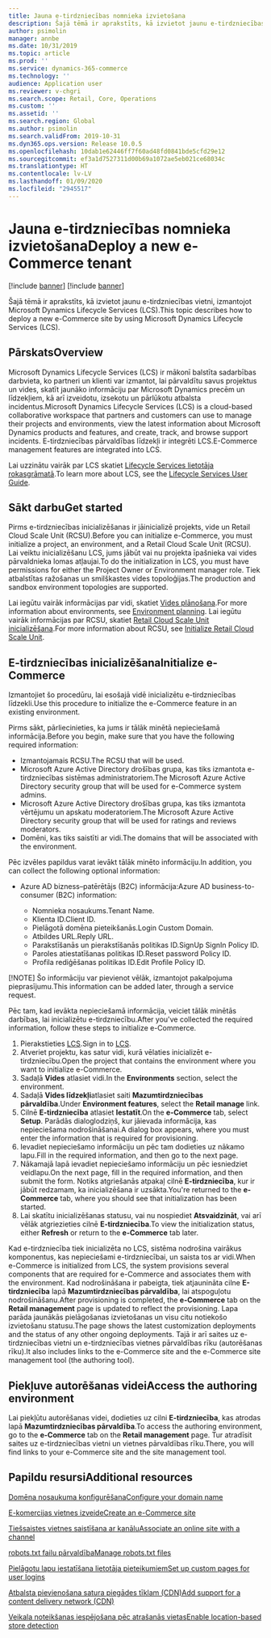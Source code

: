 ```yaml
---
title: Jauna e-tirdzniecības nomnieka izvietošana
description: Šajā tēmā ir aprakstīts, kā izvietot jaunu e-tirdzniecības nomnieku, izmantojot Microsoft Dynamics Lifecycle Services (LCS).
author: psimolin
manager: annbe
ms.date: 10/31/2019
ms.topic: article
ms.prod: ''
ms.service: dynamics-365-commerce
ms.technology: ''
audience: Application user
ms.reviewer: v-chgri
ms.search.scope: Retail, Core, Operations
ms.custom: ''
ms.assetid: ''
ms.search.region: Global
ms.author: psimolin
ms.search.validFrom: 2019-10-31
ms.dyn365.ops.version: Release 10.0.5
ms.openlocfilehash: 10dab1e62446ff7f60ad48fd0841bde5cfd29e12
ms.sourcegitcommit: ef3a1d7527311d00b69a1072ae5eb021ce68034c
ms.translationtype: HT
ms.contentlocale: lv-LV
ms.lasthandoff: 01/09/2020
ms.locfileid: "2945517"
---
```

# <a name="deploy-a-new-e-commerce-tenant"></a><span data-ttu-id="e0995-103">Jauna e-tirdzniecības nomnieka izvietošana</span><span class="sxs-lookup"><span data-stu-id="e0995-103">Deploy a new e-Commerce tenant</span></span>

[!include [banner](includes/preview-banner.md)]
[!include [banner](includes/banner.md)]

<span data-ttu-id="e0995-104">Šajā tēmā ir aprakstīts, kā izvietot jaunu e-tirdzniecības vietni, izmantojot Microsoft Dynamics Lifecycle Services (LCS).</span><span class="sxs-lookup"><span data-stu-id="e0995-104">This topic describes how to deploy a new e-Commerce site by using Microsoft Dynamics Lifecycle Services (LCS).</span></span>

## <a name="overview"></a><span data-ttu-id="e0995-105">Pārskats</span><span class="sxs-lookup"><span data-stu-id="e0995-105">Overview</span></span>
    
<span data-ttu-id="e0995-106">Microsoft Dynamics Lifecycle Services (LCS) ir mākonī balstīta sadarbības darbvieta, ko partneri un klienti var izmantot, lai pārvaldītu savus projektus un vides, skatīt jaunāko informāciju par Microsoft Dynamics precēm un līdzekļiem, kā arī izveidotu, izsekotu un pārlūkotu atbalsta incidentus.</span><span class="sxs-lookup"><span data-stu-id="e0995-106">Microsoft Dynamics Lifecycle Services (LCS) is a cloud-based collaborative workspace that partners and customers can use to manage their projects and environments, view the latest information about Microsoft Dynamics products and features, and create, track, and browse support incidents.</span></span> <span data-ttu-id="e0995-107">E-tirdzniecības pārvaldības līdzekļi ir integrēti LCS.</span><span class="sxs-lookup"><span data-stu-id="e0995-107">E-Commerce management features are integrated into LCS.</span></span>

<span data-ttu-id="e0995-108">Lai uzzinātu vairāk par LCS skatiet [Lifecycle Services lietotāja rokasgrāmatā](https://docs.microsoft.com/dynamics365/unified-operations/dev-itpro/lifecycle-services/lcs-user-guide).</span><span class="sxs-lookup"><span data-stu-id="e0995-108">To learn more about LCS, see the [Lifecycle Services User Guide](https://docs.microsoft.com/dynamics365/unified-operations/dev-itpro/lifecycle-services/lcs-user-guide).</span></span>
    
## <a name="get-started"></a><span data-ttu-id="e0995-109">Sākt darbu</span><span class="sxs-lookup"><span data-stu-id="e0995-109">Get started</span></span>

<span data-ttu-id="e0995-110">Pirms e-tirdzniecības inicializēšanas ir jāinicializē projekts, vide un Retail Cloud Scale Unit (RCSU).</span><span class="sxs-lookup"><span data-stu-id="e0995-110">Before you can initialize e-Commerce, you must initialize a project, an environment, and a Retail Cloud Scale Unit (RCSU).</span></span> <span data-ttu-id="e0995-111">Lai veiktu inicializēšanu LCS, jums jābūt vai nu projekta īpašnieka vai vides pārvaldnieka lomas atļaujai.</span><span class="sxs-lookup"><span data-stu-id="e0995-111">To do the initialization in LCS, you must have permissions for either the Project Owner or Environment manager role.</span></span> <span data-ttu-id="e0995-112">Tiek atbalstītas ražošanas un smilškastes vides topoloģijas.</span><span class="sxs-lookup"><span data-stu-id="e0995-112">The production and sandbox environment topologies are supported.</span></span>

<span data-ttu-id="e0995-113">Lai iegūtu vairāk informācijas par vidi, skatiet [Vides plānošana](https://docs.microsoft.com/dynamics365/unified-operations/fin-and-ops/imp-lifecycle/environment-planning).</span><span class="sxs-lookup"><span data-stu-id="e0995-113">For more information about environments, see [Environment planning](https://docs.microsoft.com/dynamics365/unified-operations/fin-and-ops/imp-lifecycle/environment-planning).</span></span> <span data-ttu-id="e0995-114">Lai iegūtu vairāk informācijas par RCSU, skatiet [Retail Cloud Scale Unit inicializēšana](https://docs.microsoft.com/dynamics365/unified-operations/dev-itpro/deployment/initialize-retail-channels).</span><span class="sxs-lookup"><span data-stu-id="e0995-114">For more information about RCSU, see [Initialize Retail Cloud Scale Unit](https://docs.microsoft.com/dynamics365/unified-operations/dev-itpro/deployment/initialize-retail-channels).</span></span>

## <a name="initialize-e-commerce"></a><span data-ttu-id="e0995-115">E-tirdzniecības inicializēšana</span><span class="sxs-lookup"><span data-stu-id="e0995-115">Initialize e-Commerce</span></span>

<span data-ttu-id="e0995-116">Izmantojiet šo procedūru, lai esošajā vidē inicializētu e-tirdzniecības līdzekli.</span><span class="sxs-lookup"><span data-stu-id="e0995-116">Use this procedure to initialize the e-Commerce feature in an existing environment.</span></span>

<span data-ttu-id="e0995-117">Pirms sākt, pārliecinieties, ka jums ir tālāk minētā nepieciešamā informācija.</span><span class="sxs-lookup"><span data-stu-id="e0995-117">Before you begin, make sure that you have the following required information:</span></span>

- <span data-ttu-id="e0995-118">Izmantojamais RCSU.</span><span class="sxs-lookup"><span data-stu-id="e0995-118">The RCSU that will be used.</span></span>
- <span data-ttu-id="e0995-119">Microsoft Azure Active Directory drošības grupa, kas tiks izmantota e-tirdzniecības sistēmas administratoriem.</span><span class="sxs-lookup"><span data-stu-id="e0995-119">The Microsoft Azure Active Directory security group that will be used for e-Commerce system admins.</span></span>
- <span data-ttu-id="e0995-120">Microsoft Azure Active Directory drošības grupa, kas tiks izmantota vērtējumu un apskatu moderatoriem.</span><span class="sxs-lookup"><span data-stu-id="e0995-120">The Microsoft Azure Active Directory security group that will be used for ratings and reviews moderators.</span></span>
- <span data-ttu-id="e0995-121">Domēni, kas tiks saistīti ar vidi.</span><span class="sxs-lookup"><span data-stu-id="e0995-121">The domains that will be associated with the environment.</span></span>

<span data-ttu-id="e0995-122">Pēc izvēles papildus varat ievākt tālāk minēto informāciju.</span><span class="sxs-lookup"><span data-stu-id="e0995-122">In addition, you can collect the following optional information:</span></span>

- <span data-ttu-id="e0995-123">Azure AD bizness–patērētājs (B2C) informācija:</span><span class="sxs-lookup"><span data-stu-id="e0995-123">Azure AD business-to-consumer (B2C) information:</span></span>

    - <span data-ttu-id="e0995-124">Nomnieka nosaukums.</span><span class="sxs-lookup"><span data-stu-id="e0995-124">Tenant Name.</span></span>
    - <span data-ttu-id="e0995-125">Klienta ID.</span><span class="sxs-lookup"><span data-stu-id="e0995-125">Client ID.</span></span>
    - <span data-ttu-id="e0995-126">Pielāgotā domēna pieteikšanās.</span><span class="sxs-lookup"><span data-stu-id="e0995-126">Login Custom Domain.</span></span>
    - <span data-ttu-id="e0995-127">Atbildes URL.</span><span class="sxs-lookup"><span data-stu-id="e0995-127">Reply URL.</span></span>
    - <span data-ttu-id="e0995-128">Parakstīšanās un pierakstīšanās politikas ID.</span><span class="sxs-lookup"><span data-stu-id="e0995-128">SignUp SignIn Policy ID.</span></span>
    - <span data-ttu-id="e0995-129">Paroles atiestatīšanas politikas ID.</span><span class="sxs-lookup"><span data-stu-id="e0995-129">Reset password Policy ID.</span></span>
    - <span data-ttu-id="e0995-130">Profila rediģēšanas politikas ID.</span><span class="sxs-lookup"><span data-stu-id="e0995-130">Edit Profile Policy ID.</span></span>

[!NOTE]
<span data-ttu-id="e0995-131">Šo informāciju var pievienot vēlāk, izmantojot pakalpojuma pieprasījumu.</span><span class="sxs-lookup"><span data-stu-id="e0995-131">This information can be added later, through a service request.</span></span>

<span data-ttu-id="e0995-132">Pēc tam, kad ievākta nepieciešamā informācija, veiciet tālāk minētās darbības, lai inicializētu e-tirdzniecību.</span><span class="sxs-lookup"><span data-stu-id="e0995-132">After you've collected the required information, follow these steps to initialize e-Commerce.</span></span>

1. <span data-ttu-id="e0995-133">Pierakstieties [LCS](https://lcs.dynamics.com).</span><span class="sxs-lookup"><span data-stu-id="e0995-133">Sign in to [LCS](https://lcs.dynamics.com).</span></span>
1. <span data-ttu-id="e0995-134">Atveriet projektu, kas satur vidi, kurā vēlaties inicializēt e-tirdzniecību.</span><span class="sxs-lookup"><span data-stu-id="e0995-134">Open the project that contains the environment where you want to initialize e-Commerce.</span></span>
1. <span data-ttu-id="e0995-135">Sadaļā **Vides** atlasiet vidi.</span><span class="sxs-lookup"><span data-stu-id="e0995-135">In the **Environments** section, select the environment.</span></span>
1. <span data-ttu-id="e0995-136">Sadaļā **Vides līdzekļi**atlasiet saiti **Mazumtirdzniecības pārvaldība**.</span><span class="sxs-lookup"><span data-stu-id="e0995-136">Under **Environment features**, select the **Retail manage** link.</span></span>
1. <span data-ttu-id="e0995-137">Cilnē **E-tirdzniecība** atlasiet **Iestatīt**.</span><span class="sxs-lookup"><span data-stu-id="e0995-137">On the **e-Commerce** tab, select **Setup**.</span></span> <span data-ttu-id="e0995-138">Parādās dialoglodziņš, kur jāievada informācija, kas nepieciešama nodrošināšanai.</span><span class="sxs-lookup"><span data-stu-id="e0995-138">A dialog box appears, where you must enter the information that is required for provisioning.</span></span>
1. <span data-ttu-id="e0995-139">Ievadiet nepieciešamo informāciju un pēc tam dodieties uz nākamo lapu.</span><span class="sxs-lookup"><span data-stu-id="e0995-139">Fill in the required information, and then go to the next page.</span></span>
1. <span data-ttu-id="e0995-140">Nākamajā lapā ievadiet nepieciešamo informāciju un pēc iesniedziet veidlapu.</span><span class="sxs-lookup"><span data-stu-id="e0995-140">On the next page, fill in the required information, and then submit the form.</span></span> <span data-ttu-id="e0995-141">Notiks atgriešanās atpakaļ cilnē **E-tirdzniecība**, kur ir jābūt redzamam, ka inicializēšana ir uzsākta.</span><span class="sxs-lookup"><span data-stu-id="e0995-141">You're returned to the **e-Commerce** tab, where you should see that initialization has been started.</span></span>
1. <span data-ttu-id="e0995-142">Lai skatītu inicializēšanas statusu, vai nu nospiediet **Atsvaidzināt**, vai arī vēlāk atgriezieties cilnē **E-tirdzniecība**.</span><span class="sxs-lookup"><span data-stu-id="e0995-142">To view the initialization status, either **Refresh** or return to the **e-Commerce** tab later.</span></span>
    
<span data-ttu-id="e0995-143">Kad e-tirdzniecība tiek inicializēta no LCS, sistēma nodrošina vairākus komponentus, kas nepieciešami e-tirdzniecībai, un saista tos ar vidi.</span><span class="sxs-lookup"><span data-stu-id="e0995-143">When e-Commerce is initialized from LCS, the system provisions several components that are required for e-Commerce and associates them with the environment.</span></span> <span data-ttu-id="e0995-144">Kad nodrošināšana ir pabeigta, tiek atjaunināta cilne **E-tirdzniecība** lapā **Mazumtirdzniecības pārvaldība**, lai atspoguļotu nodrošināšanu.</span><span class="sxs-lookup"><span data-stu-id="e0995-144">After provisioning is completed, the **e-Commerce** tab on the **Retail management** page is updated to reflect the provisioning.</span></span> <span data-ttu-id="e0995-145">Lapa parāda jaunākās pielāgošanas izvietošanas un visu citu notiekošo izvietošanu statusu.</span><span class="sxs-lookup"><span data-stu-id="e0995-145">The page shows the latest customization deployments and the status of any other ongoing deployments.</span></span> <span data-ttu-id="e0995-146">Tajā ir arī saites uz e-tirdzniecības vietni un e-tirdzniecības vietnes pārvaldības rīku (autorēšanas rīku).</span><span class="sxs-lookup"><span data-stu-id="e0995-146">It also includes links to the e-Commerce site and the e-Commerce site management tool (the authoring tool).</span></span>

## <a name="access-the-authoring-environment"></a><span data-ttu-id="e0995-147">Piekļuve autorēšanas videi</span><span class="sxs-lookup"><span data-stu-id="e0995-147">Access the authoring environment</span></span>

<span data-ttu-id="e0995-148">Lai piekļūtu autorēšanas videi, dodieties uz cilni **E-tirdzniecība**, kas atrodas lapā **Mazumtirdzniecības pārvaldība**.</span><span class="sxs-lookup"><span data-stu-id="e0995-148">To access the authoring environment, go to the **e-Commerce** tab on the **Retail management** page.</span></span> <span data-ttu-id="e0995-149">Tur atradīsit saites uz e-tirdzniecības vietni un vietnes pārvaldības rīku.</span><span class="sxs-lookup"><span data-stu-id="e0995-149">There, you will find links to your e-Commerce site and the site management tool.</span></span>

## <a name="additional-resources"></a><span data-ttu-id="e0995-150">Papildu resursi</span><span class="sxs-lookup"><span data-stu-id="e0995-150">Additional resources</span></span>

[<span data-ttu-id="e0995-151">Domēna nosaukuma konfigurēšana</span><span class="sxs-lookup"><span data-stu-id="e0995-151">Configure your domain name</span></span>](configure-your-domain-name.md)

[<span data-ttu-id="e0995-152">E-komercijas vietnes izveide</span><span class="sxs-lookup"><span data-stu-id="e0995-152">Create an e-Commerce site</span></span>](create-ecommerce-site.md)

[<span data-ttu-id="e0995-153">Tiešsaistes vietnes saistīšana ar kanālu</span><span class="sxs-lookup"><span data-stu-id="e0995-153">Associate an online site with a channel</span></span>](associate-site-online-store.md)

[<span data-ttu-id="e0995-154">robots.txt failu pārvaldība</span><span class="sxs-lookup"><span data-stu-id="e0995-154">Manage robots.txt files</span></span>](manage-robots-txt-files.md)

[<span data-ttu-id="e0995-155">Pielāgotu lapu iestatīšana lietotāja pieteikumiem</span><span class="sxs-lookup"><span data-stu-id="e0995-155">Set up custom pages for user logins</span></span>](custom-pages-user-logins.md)

[<span data-ttu-id="e0995-156">Atbalsta pievienošana satura piegādes tīklam (CDN)</span><span class="sxs-lookup"><span data-stu-id="e0995-156">Add support for a content delivery network (CDN)</span></span>](add-cdn-support.md)

[<span data-ttu-id="e0995-157">Veikala noteikšanas iespējošana pēc atrašanās vietas</span><span class="sxs-lookup"><span data-stu-id="e0995-157">Enable location-based store detection</span></span>](enable-store-detection.md)
